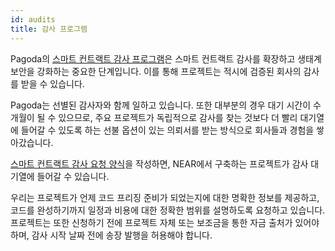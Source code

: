 ```yaml
---
id: audits
title: 감사 프로그램
---
```


Pagoda의 [스마트 컨트랙트 감사 프로그램](https://airtable.com/shrqu32NXPKjFYsrv)은 스마트 컨트랙트 감사를 확장하고 생태계 보안을 강화하는 중요한 단계입니다. 이를 통해 프로젝트는 적시에 검증된 회사의 감사를 받을 수 있습니다.

Pagoda는 선별된 감사자와 함께 일하고 있습니다. 또한 대부분의 경우 대기 시간이 수 개월이 될 수 있으므로, 주요 프로젝트가 독립적으로 감사를 찾는 것보다 더 빨리 대기열에 들어갈 수 있도록 하는 선불 옵션이 있는 의뢰서를 받는 방식으로 회사들과 경험을 쌓아갔습니다.

[스마트 컨트랙트 감사 요청 양식](https://airtable.com/shrqu32NXPKjFYsrv)을 작성하면, NEAR에서 구축하는 프로젝트가 감사 대기열에 들어갈 수 있습니다.

우리는 프로젝트가 언제 코드 프리징 준비가 되었는지에 대한 명확한 정보를 제공하고, 코드를 완성하기까지 일정과 비용에 대한 정확한 범위를 설명하도록 요청하고 있습니다. 프로젝트는 또한 신청하기 전에 프로젝트 자체 또는 보조금을 통한 자금 출처가 있어야 하며, 감사 시작 날짜 전에 송장 발행을 허용해야 합니다.

